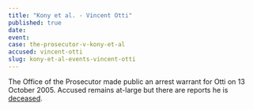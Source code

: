 ```yaml
---
title: "Kony et al. - Vincent Otti"
published: true
date:
event:
case: the-prosecutor-v-kony-et-al
accused: vincent-otti
slug: kony-et-al-events-vincent-otti
---
```


The Office of the Prosecutor made public an arrest warrant for Otti on 13 October 2005. Accused remains at-large but there are reports he is [deceased](http://www.haguejusticeportal.net/index.php?id=8194).

